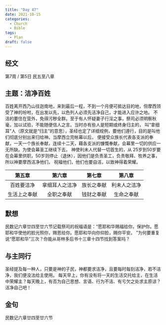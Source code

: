 ```yaml
---
title: "Day 47"
date: 2021-10-15
categories:
  - Church
  - Bible
tags:
  - Plan
draft: false
---
```


## 经文
第7周 / 第5日 民五至八章

## 主题：洁净百姓
百姓离开西乃山往迦南地，来到最后一程，不到一个月便可抵达目的地，但摩西领受了神的吩咐，在出发以先，以色列人必须先洁净自己，才能进入应许之地。
不洁的要住在营外，免得污秽全群。至于有人怀疑妻子行淫之事，祭司必须明察秋毫，加以试验，不能随便信人之言。当时亦有些人是短期或终身归主的，
叫“拿细耳”人（原文就是“归主”的意思），圣经也定了详细规例，要他们遵行，目的是叫他们彻底分别出来归给神。当摩西立完帐幕以后，
便接受众族长代表各支派的奉献，一天一个族长奉献，连续十二天，藉各支派的慷慨奉献，会幕里一切的供应一无所缺。为使会幕圣工继续下去，
神使利未人代替一切首生的，从  25岁到50岁要在会幕里供职，50岁则停止（退休），因他们是负责圣工，负责敬拜、牧养之事，所以神要摩西洁净他们，
祝福他们，他们也要自洁，以致神得着荣耀。

| 第五章    | 第六章     | 第七章   | 第八章    |
| :------: | :-------: | :-----: | :------: |
| 百姓要洁净  | 拿细耳人之洁净 | 族长之奉献 | 利未人之洁净 |
| 生活上之奉献 | 全职之奉献   | 钱财之奉献 | 生命之奉献  |

## 默想
民数记六章廿四至廿六节记载祭司的祝福语是：“愿耶和华赐福给你，保护你。愿耶和华使他的脸光照你，赐恩给你。愿耶和华向你仰脸，赐你平安。
”为何要重复说“愿耶和华”三次？你能从哥林多后书十三章十四节找到答案吗？

## 与主同行
圣经提及每一种人，只要是神的子民，神都要求洁净，且要每时每刻洁净，若不洁净，我们便没法给主使用。
每天早上，你有没有将一天的生活交托给主，在生活中荣耀主？每天晚上，有否为自己思想、言语、行为不洁、有亏欠之处求主原谅？洁净自己吧！

## 金句
民数记六章廿四至廿六节

[comment]: <> (## 附录)

